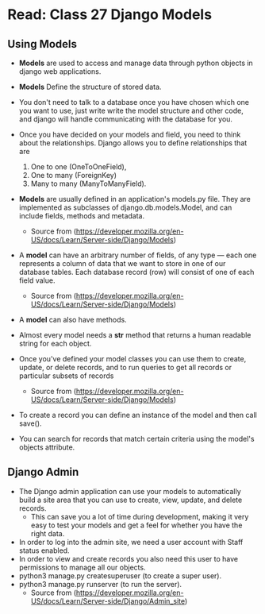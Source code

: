 # Read: Class 27 Django Models

## Using Models
- **Models** are used to access and manage data through python objects in django web applications.
- **Models** Define the structure of stored data.
- You don't need to talk to a database once you have chosen which one you want to use, 
	just write write the model structure and other code, and django will handle communicating with the database for you.

- Once you have decided on your models and field, you need to think about the relationships. 
	Django allows you to define relationships that are 
	1. One to one (OneToOneField), 
	2. One to many (ForeignKey)
	3. Many to many (ManyToManyField).

- **Models** are usually defined in an application's models.py file. 
	They are implemented as subclasses of django.db.models.Model, and can include fields, methods and metadata.
	- Source from (https://developer.mozilla.org/en-US/docs/Learn/Server-side/Django/Models)
- A **model** can have an arbitrary number of fields, of any type — each one represents a column of data that we want to 
	store in one of our database tables. Each database record (row) will consist of one of each field value.
	- Source from (https://developer.mozilla.org/en-US/docs/Learn/Server-side/Django/Models)
- A **model** can also have methods.
- Almost every model needs a __str__ method that returns a human readable string for each object.
- Once you've defined your model classes you can use them to create, update, or delete records, 
	and to run queries to get all records or particular subsets of records
	- Source from (https://developer.mozilla.org/en-US/docs/Learn/Server-side/Django/Models)
- To create a record you can define an instance of the model and then call save().
- You can search for records that match certain criteria using the model's objects attribute.

## Django Admin
- The Django admin application can use your models to automatically build a site area that you can use to 
	create, view, update, and delete records.
	- This can save you a lot of time during development, making it very easy to test your models and get a feel 
		for whether you have the right data. 
- In order to log into the admin site, we need a user account with Staff status enabled.
- In order to view and create records you also need this user to have permissions to manage all our objects.
- python3 manage.py createsuperuser (to create a super user).
- python3 manage.py runserver (to run the server).
    - Source from (https://developer.mozilla.org/en-US/docs/Learn/Server-side/Django/Admin_site)